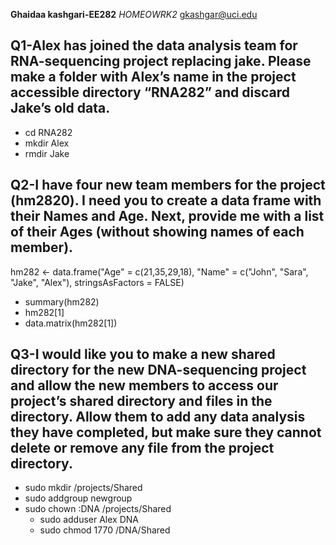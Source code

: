 **Ghaidaa kashgari-EE282** 
_HOMEOWRK2_
gkashgar@uci.edu

## Q1-Alex has joined the data analysis team for RNA-sequencing project replacing jake. Please make a folder with Alex’s name in the project accessible directory “RNA282” and discard Jake’s old data. 
* cd RNA282 
* mkdir Alex 
* rmdir Jake 

## Q2-I have four new team members for the project (hm2820). I need you to create a data frame with their Names and Age. Next, provide me with a list of their Ages (without showing names of each member). 
hm282 <- data.frame("Age" = c(21,35,29,18), "Name" = c("John", "Sara", "Jake", "Alex"), stringsAsFactors = FALSE)
* summary(hm282) 
* hm282[1]
* data.matrix(hm282[1])

## Q3-I would like you to make a new shared directory for the new DNA-sequencing project and allow the new members to access our project’s shared directory and files in the directory.  Allow them to add any data analysis they have completed, but make sure they cannot delete or remove any file from the project directory. 
* sudo mkdir /projects/Shared
* sudo addgroup newgroup
* sudo chown :DNA /projects/Shared
  * sudo adduser Alex DNA
  * sudo chmod 1770 /DNA/Shared
